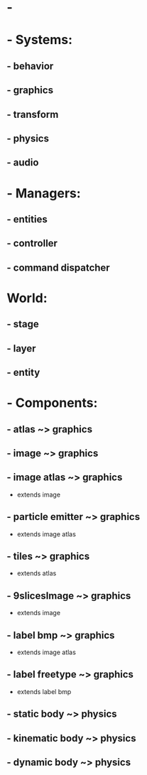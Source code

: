 # -

# - Systems:

## - behavior

## - graphics

## - transform

## - physics

## - audio

# - Managers:

## - entities

## - controller

## - command dispatcher

# World:

## - stage

## - layer

## - entity

# - Components:

## - atlas ~> graphics

## - image ~> graphics

## - image atlas ~> graphics
* extends image

## - particle emitter ~> graphics
* extends image atlas

## - tiles ~> graphics
* extends atlas

## - 9slicesImage ~> graphics
* extends image

## - label bmp ~> graphics
* extends image atlas

## - label freetype ~> graphics
* extends label bmp

## - static body ~> physics

## - kinematic body ~> physics

## - dynamic body ~> physics
